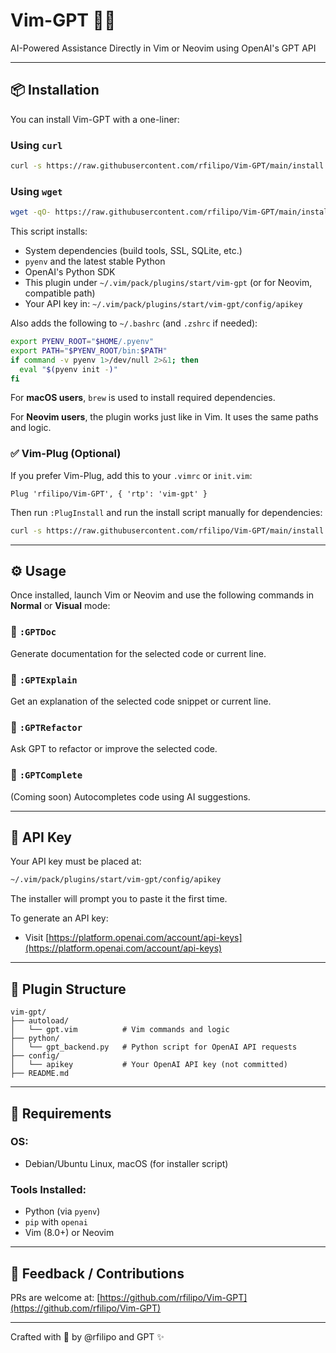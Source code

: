 # Vim-GPT 🧠✨

AI-Powered Assistance Directly in Vim or Neovim using OpenAI's GPT API

---

## 📦 Installation

You can install Vim-GPT with a one-liner:

### Using `curl`

```bash
curl -s https://raw.githubusercontent.com/rfilipo/Vim-GPT/main/install.sh | bash
```

### Using `wget`

```bash
wget -qO- https://raw.githubusercontent.com/rfilipo/Vim-GPT/main/install.sh | bash
```

This script installs:

* System dependencies (build tools, SSL, SQLite, etc.)
* `pyenv` and the latest stable Python
* OpenAI's Python SDK
* This plugin under `~/.vim/pack/plugins/start/vim-gpt` (or for Neovim, compatible path)
* Your API key in: `~/.vim/pack/plugins/start/vim-gpt/config/apikey`

Also adds the following to `~/.bashrc` (and `.zshrc` if needed):

```bash
export PYENV_ROOT="$HOME/.pyenv"
export PATH="$PYENV_ROOT/bin:$PATH"
if command -v pyenv 1>/dev/null 2>&1; then
  eval "$(pyenv init -)"
fi
```

For **macOS users**, `brew` is used to install required dependencies.

For **Neovim users**, the plugin works just like in Vim. It uses the same paths and logic.

### ✅ Vim-Plug (Optional)

If you prefer Vim-Plug, add this to your `.vimrc` or `init.vim`:

```vim
Plug 'rfilipo/Vim-GPT', { 'rtp': 'vim-gpt' }
```

Then run `:PlugInstall` and run the install script manually for dependencies:

```bash
curl -s https://raw.githubusercontent.com/rfilipo/Vim-GPT/main/install.sh | bash
```

---

## ⚙️ Usage

Once installed, launch Vim or Neovim and use the following commands in **Normal** or **Visual** mode:

### 🔸 `:GPTDoc`

Generate documentation for the selected code or current line.

### 🔸 `:GPTExplain`

Get an explanation of the selected code snippet or current line.

### 🔸 `:GPTRefactor`

Ask GPT to refactor or improve the selected code.

### 🔸 `:GPTComplete`

(Coming soon) Autocompletes code using AI suggestions.

---

## 🔑 API Key

Your API key must be placed at:

```bash
~/.vim/pack/plugins/start/vim-gpt/config/apikey
```

The installer will prompt you to paste it the first time.

To generate an API key:

* Visit [https://platform.openai.com/account/api-keys](https://platform.openai.com/account/api-keys)

---

## 📁 Plugin Structure

```
vim-gpt/
├── autoload/
│   └── gpt.vim          # Vim commands and logic
├── python/
│   └── gpt_backend.py   # Python script for OpenAI API requests
├── config/
│   └── apikey           # Your OpenAI API key (not committed)
├── README.md
```

---

## 🧪 Requirements

### OS:

* Debian/Ubuntu Linux, macOS (for installer script)

### Tools Installed:

* Python (via `pyenv`)
* `pip` with `openai`
* Vim (8.0+) or Neovim

---

## 💬 Feedback / Contributions

PRs are welcome at:
[https://github.com/rfilipo/Vim-GPT](https://github.com/rfilipo/Vim-GPT)

---

Crafted with 🧠 by @rfilipo and GPT ✨

